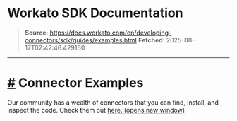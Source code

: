 # Workato SDK Documentation

> **Source**: https://docs.workato.com/en/developing-connectors/sdk/guides/examples.html
> **Fetched**: 2025-08-17T02:42:46.429160

---

# [#](<#connector-examples>) Connector Examples

Our community has a wealth of connectors that you can find, install, and inspect the code. Check them out [here. (opens new window)](<https://app.workato.com/browse/connectors>)
